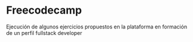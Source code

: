  <h1>Freecodecamp</h1>
<p>Ejecución de algunos ejercicios propuestos en la plataforma en formación de un perfil fullstack developer</p>
